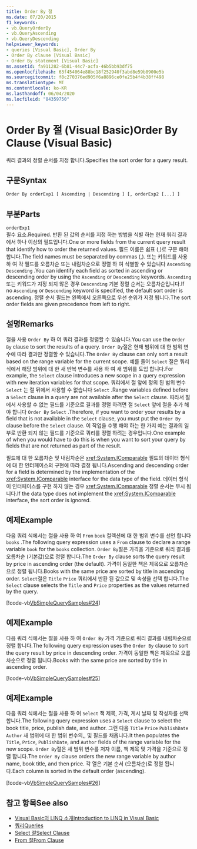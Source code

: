 ```yaml
---
title: Order By 절
ms.date: 07/20/2015
f1_keywords:
- vb.QueryOrderBy
- vb.QueryAscending
- vb.QueryDescending
helpviewer_keywords:
- queries [Visual Basic], Order By
- Order By clause [Visual Basic]
- Order By statement [Visual Basic]
ms.assetid: fa911282-6b81-44c7-acfa-46b5bb93df75
ms.openlocfilehash: 63f454064e88bc18f252940f3abd8e59b8900e5b
ms.sourcegitcommit: f8c270376ed905f6a8896ce0fe25b4f4b38ff498
ms.translationtype: MT
ms.contentlocale: ko-KR
ms.lasthandoff: 06/04/2020
ms.locfileid: "84359750"
---
```

# <a name="order-by-clause-visual-basic"></a><span data-ttu-id="f33e7-102">Order By 절 (Visual Basic)</span><span class="sxs-lookup"><span data-stu-id="f33e7-102">Order By Clause (Visual Basic)</span></span>
<span data-ttu-id="f33e7-103">쿼리 결과의 정렬 순서를 지정 합니다.</span><span class="sxs-lookup"><span data-stu-id="f33e7-103">Specifies the sort order for a query result.</span></span>  
  
## <a name="syntax"></a><span data-ttu-id="f33e7-104">구문</span><span class="sxs-lookup"><span data-stu-id="f33e7-104">Syntax</span></span>  
  
```vb  
Order By orderExp1 [ Ascending | Descending ] [, orderExp2 [...] ]  
```  
  
## <a name="parts"></a><span data-ttu-id="f33e7-105">부분</span><span class="sxs-lookup"><span data-stu-id="f33e7-105">Parts</span></span>  
 `orderExp1`  
 <span data-ttu-id="f33e7-106">필수 요소.</span><span class="sxs-lookup"><span data-stu-id="f33e7-106">Required.</span></span> <span data-ttu-id="f33e7-107">반환 된 값의 순서를 지정 하는 방법을 식별 하는 현재 쿼리 결과에서 하나 이상의 필드입니다.</span><span class="sxs-lookup"><span data-stu-id="f33e7-107">One or more fields from the current query result that identify how to order the returned values.</span></span> <span data-ttu-id="f33e7-108">필드 이름은 쉼표 (,)로 구분 해야 합니다.</span><span class="sxs-lookup"><span data-stu-id="f33e7-108">The field names must be separated by commas (,).</span></span> <span data-ttu-id="f33e7-109">또는 키워드를 사용 하 여 각 필드를 오름차순 또는 내림차순으로 정렬 하 여 식별할 수 있습니다 `Ascending` `Descending` .</span><span class="sxs-lookup"><span data-stu-id="f33e7-109">You can identify each field as sorted in ascending or descending order by using the `Ascending` or `Descending` keywords.</span></span> <span data-ttu-id="f33e7-110">`Ascending`또는 키워드가 지정 되지 않은 경우 `Descending` 기본 정렬 순서는 오름차순입니다.</span><span class="sxs-lookup"><span data-stu-id="f33e7-110">If no `Ascending` or `Descending` keyword is specified, the default sort order is ascending.</span></span> <span data-ttu-id="f33e7-111">정렬 순서 필드는 왼쪽에서 오른쪽으로 우선 순위가 지정 됩니다.</span><span class="sxs-lookup"><span data-stu-id="f33e7-111">The sort order fields are given precedence from left to right.</span></span>  
  
## <a name="remarks"></a><span data-ttu-id="f33e7-112">설명</span><span class="sxs-lookup"><span data-stu-id="f33e7-112">Remarks</span></span>  
 <span data-ttu-id="f33e7-113">절을 사용 `Order By` 하 여 쿼리 결과를 정렬할 수 있습니다.</span><span class="sxs-lookup"><span data-stu-id="f33e7-113">You can use the `Order By` clause to sort the results of a query.</span></span> <span data-ttu-id="f33e7-114">`Order By`절은 현재 범위에 대 한 범위 변수에 따라 결과만 정렬할 수 있습니다.</span><span class="sxs-lookup"><span data-stu-id="f33e7-114">The `Order By` clause can only sort a result based on the range variable for the current scope.</span></span> <span data-ttu-id="f33e7-115">예를 들어 `Select` 절은 쿼리 식에서 해당 범위에 대 한 새 반복 변수를 사용 하 여 새 범위를 도입 합니다.</span><span class="sxs-lookup"><span data-stu-id="f33e7-115">For example, the `Select` clause introduces a new scope in a query expression with new iteration variables for that scope.</span></span> <span data-ttu-id="f33e7-116">쿼리에서 절 앞에 정의 된 범위 변수 `Select` 는 절 뒤에서 사용할 수 없습니다 `Select` .</span><span class="sxs-lookup"><span data-stu-id="f33e7-116">Range variables defined before a `Select` clause in a query are not available after the `Select` clause.</span></span> <span data-ttu-id="f33e7-117">따라서 절에서 사용할 수 없는 필드를 기준으로 결과를 정렬 하려면 절 `Select` 앞에 절을 추가 해야 합니다 `Order By` `Select` .</span><span class="sxs-lookup"><span data-stu-id="f33e7-117">Therefore, if you want to order your results by a field that is not available in the `Select` clause, you must put the `Order By` clause before the `Select` clause.</span></span> <span data-ttu-id="f33e7-118">이 작업을 수행 해야 하는 한 가지 예는 결과의 일부로 반환 되지 않는 필드를 기준으로 쿼리를 정렬 하려는 경우입니다.</span><span class="sxs-lookup"><span data-stu-id="f33e7-118">One example of when you would have to do this is when you want to sort your query by fields that are not returned as part of the result.</span></span>  
  
 <span data-ttu-id="f33e7-119">필드에 대 한 오름차순 및 내림차순은 <xref:System.IComparable> 필드의 데이터 형식에 대 한 인터페이스의 구현에 따라 결정 됩니다.</span><span class="sxs-lookup"><span data-stu-id="f33e7-119">Ascending and descending order for a field is determined by the implementation of the <xref:System.IComparable> interface for the data type of the field.</span></span> <span data-ttu-id="f33e7-120">데이터 형식이 인터페이스를 구현 하지 않는 경우 <xref:System.IComparable> 정렬 순서는 무시 됩니다.</span><span class="sxs-lookup"><span data-stu-id="f33e7-120">If the data type does not implement the <xref:System.IComparable> interface, the sort order is ignored.</span></span>  
  
## <a name="example"></a><span data-ttu-id="f33e7-121">예제</span><span class="sxs-lookup"><span data-stu-id="f33e7-121">Example</span></span>  
 <span data-ttu-id="f33e7-122">다음 쿼리 식에서는 절을 사용 하 여 `From` `book` 컬렉션에 대 한 범위 변수를 선언 합니다 `books` .</span><span class="sxs-lookup"><span data-stu-id="f33e7-122">The following query expression uses a `From` clause to declare a range variable `book` for the `books` collection.</span></span> <span data-ttu-id="f33e7-123">`Order By`절은 가격을 기준으로 쿼리 결과를 오름차순 (기본값)으로 정렬 합니다.</span><span class="sxs-lookup"><span data-stu-id="f33e7-123">The `Order By` clause sorts the query result by price in ascending order (the default).</span></span> <span data-ttu-id="f33e7-124">가격이 동일한 책은 제목으로 오름차순으로 정렬 됩니다.</span><span class="sxs-lookup"><span data-stu-id="f33e7-124">Books with the same price are sorted by title in ascending order.</span></span> <span data-ttu-id="f33e7-125">`Select`절은 `Title` `Price` 쿼리에서 반환 된 값으로 및 속성을 선택 합니다.</span><span class="sxs-lookup"><span data-stu-id="f33e7-125">The `Select` clause selects the `Title` and `Price` properties as the values returned by the query.</span></span>  
  
 [!code-vb[VbSimpleQuerySamples#24](~/samples/snippets/visualbasic/VS_Snippets_VBCSharp/VbSimpleQuerySamples/VB/QuerySamples1.vb#24)]  
  
## <a name="example"></a><span data-ttu-id="f33e7-126">예제</span><span class="sxs-lookup"><span data-stu-id="f33e7-126">Example</span></span>  
 <span data-ttu-id="f33e7-127">다음 쿼리 식에서는 절을 사용 하 여 `Order By` 가격 기준으로 쿼리 결과를 내림차순으로 정렬 합니다.</span><span class="sxs-lookup"><span data-stu-id="f33e7-127">The following query expression uses the `Order By` clause to sort the query result by price in descending order.</span></span> <span data-ttu-id="f33e7-128">가격이 동일한 책은 제목으로 오름차순으로 정렬 됩니다.</span><span class="sxs-lookup"><span data-stu-id="f33e7-128">Books with the same price are sorted by title in ascending order.</span></span>  
  
 [!code-vb[VbSimpleQuerySamples#25](~/samples/snippets/visualbasic/VS_Snippets_VBCSharp/VbSimpleQuerySamples/VB/QuerySamples1.vb#25)]  
  
## <a name="example"></a><span data-ttu-id="f33e7-129">예제</span><span class="sxs-lookup"><span data-stu-id="f33e7-129">Example</span></span>  
 <span data-ttu-id="f33e7-130">다음 쿼리 식에서는 절을 사용 하 여 `Select` 책 제목, 가격, 게시 날짜 및 작성자를 선택 합니다.</span><span class="sxs-lookup"><span data-stu-id="f33e7-130">The following query expression uses a `Select` clause to select the book title, price, publish date, and author.</span></span> <span data-ttu-id="f33e7-131">그런 다음 `Title` `Price` `PublishDate` `Author` 새 범위에 대 한 범위 변수의,, 및 필드를 채웁니다.</span><span class="sxs-lookup"><span data-stu-id="f33e7-131">It then populates the `Title`, `Price`, `PublishDate`, and `Author` fields of the range variable for the new scope.</span></span> <span data-ttu-id="f33e7-132">`Order By`절은 새 범위 변수를 저자 이름, 책 제목 및 가격을 기준으로 정렬 합니다.</span><span class="sxs-lookup"><span data-stu-id="f33e7-132">The `Order By` clause orders the new range variable by author name, book title, and then price.</span></span> <span data-ttu-id="f33e7-133">각 열은 기본 순서 (오름차순)로 정렬 됩니다.</span><span class="sxs-lookup"><span data-stu-id="f33e7-133">Each column is sorted in the default order (ascending).</span></span>  
  
 [!code-vb[VbSimpleQuerySamples#26](~/samples/snippets/visualbasic/VS_Snippets_VBCSharp/VbSimpleQuerySamples/VB/QuerySamples1.vb#26)]  
  
## <a name="see-also"></a><span data-ttu-id="f33e7-134">참고 항목</span><span class="sxs-lookup"><span data-stu-id="f33e7-134">See also</span></span>

- [<span data-ttu-id="f33e7-135">Visual Basic의 LINQ 소개</span><span class="sxs-lookup"><span data-stu-id="f33e7-135">Introduction to LINQ in Visual Basic</span></span>](../../programming-guide/language-features/linq/introduction-to-linq.md)
- [<span data-ttu-id="f33e7-136">쿼리</span><span class="sxs-lookup"><span data-stu-id="f33e7-136">Queries</span></span>](index.md)
- [<span data-ttu-id="f33e7-137">Select 절</span><span class="sxs-lookup"><span data-stu-id="f33e7-137">Select Clause</span></span>](select-clause.md)
- [<span data-ttu-id="f33e7-138">From 절</span><span class="sxs-lookup"><span data-stu-id="f33e7-138">From Clause</span></span>](from-clause.md)

